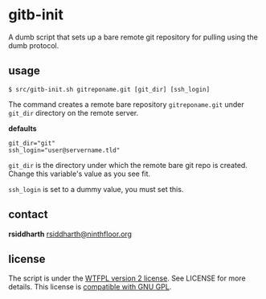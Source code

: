 # gitb-init

A dumb script that sets up a bare remote git repository for pulling
using the dumb protocol.

## usage

    $ src/gitb-init.sh gitreponame.git [git_dir] [ssh_login]

The command creates a remote bare repository `gitreponame.git` under
`git_dir` directory on the remote server.

**defaults**

    git_dir="git"
    ssh_login="user@servername.tld"

`git_dir` is the directory under which the remote bare git repo is
created. Change this variable's value as you see fit.

`ssh_login` is set to a dummy value, you must set this.

## contact

**rsiddharth** <rsiddharth@ninthfloor.org>

## license

The script is under the [WTFPL version 2 license][3]. See LICENSE for more
details. This license is [compatible with GNU GPL][4].

[3]: http://www.wtfpl.net/txt/copying/
[4]: http://www.gnu.org/licenses/license-list.html#WTFPL

